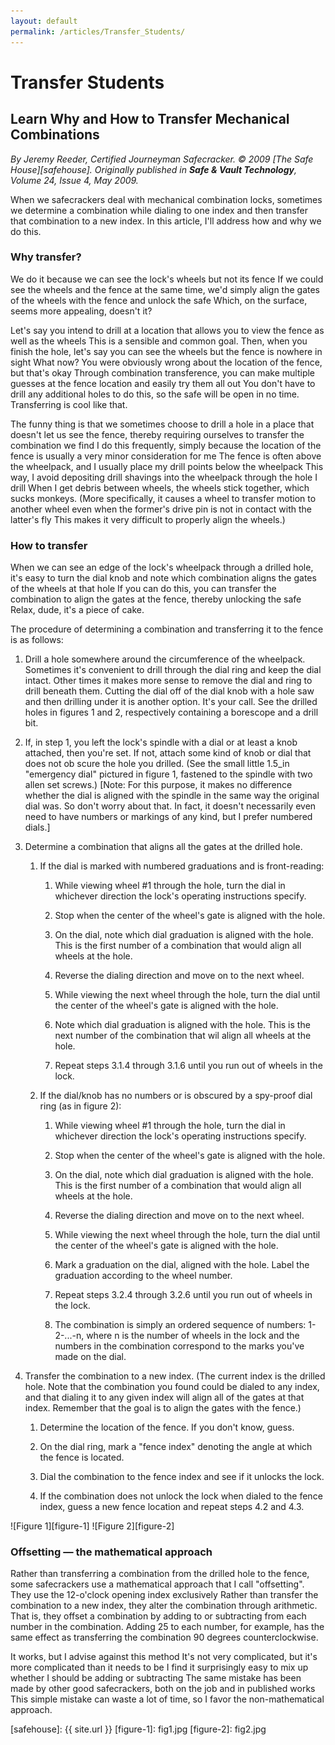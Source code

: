 ```yaml
---
layout: default
permalink: /articles/Transfer_Students/
---
```


# Transfer Students
## Learn Why and How to Transfer Mechanical Combinations
*By Jeremy Reeder, Certified Journeyman Safecracker. © 2009 [The Safe
House][safehouse]. Originally published in __Safe & Vault Technology__, Volume
24, Issue 4, May 2009.*

When we safecrackers deal with mechanical combination locks, sometimes we
determine a combination while dialing to one index and then transfer that
combination to a new index. In this article, I'll address how and why we do
this.

### Why transfer?
We do it because we can see the lock's wheels but not its fence If we could
see the wheels and the fence at the same time, we'd simply align the gates of
the wheels with the fence and unlock the safe Which, on the surface, seems
more appealing, doesn't it?

Let's say you intend to drill at a location that allows you to view the fence
as well as the wheels This is a sensible and common goal.  Then, when you
finish the hole, let's say you can see the wheels but the fence is nowhere in
sight What now?  You were obviously wrong about the location of the fence,
but that's okay Through combination transference, you can make multiple
guesses at the fence location and easily try them all out You don't have to
drill any additional holes to do this, so the safe will be open in no time.
Transferring is cool like that.

The funny thing is that we sometimes choose to drill a hole in a place that
doesn't let us see the fence, thereby requiring ourselves to transfer the
combination we find I do this frequently, simply because the location of the
fence is usually a very minor consideration for me The fence is often above
the wheelpack, and I usually place my drill points below the wheelpack This
way, I avoid depositing drill shavings into the wheelpack through the hole I
drill When I get debris between wheels, the wheels stick together, which
sucks monkeys. (More specifically, it causes a wheel to transfer motion to
another wheel even when the former's drive pin is not in contact with the
latter's fly This makes it very difficult to properly align the wheels.)

### How to transfer
When we can see an edge of the lock's wheelpack through a drilled hole, it's
easy to turn the dial knob and note which combination aligns the gates of the
wheels at that hole If you can do this, you can transfer the combination to
align the gates at the fence, thereby unlocking the safe Relax, dude, it's a
piece of cake.

The procedure of determining a combination and transferring it to the fence is as follows:
1. Drill a hole somewhere around the circumference of the wheelpack. Sometimes it's convenient to drill through the dial ring and keep the dial intact.  Other times it makes more sense to remove the dial and ring to drill beneath them. Cutting the dial off of the dial knob with a hole saw and then drilling under it is another option. It's your call. See the drilled holes in figures 1 and 2, respectively containing a borescope and a drill bit.

2. If, in step 1, you left the lock's spindle with a dial or at least a knob attached, then you're set. If not, attach some kind of knob or dial that does not ob	scure the hole you drilled. (See the small little 1.5_in "emergency dial" pictured in figure 1, fastened to the spindle with two allen set screws.) [Note: For this purpose, it makes no difference whether the dial is aligned with the spindle in the same way the original dial was. So don't worry about that. In fact, it doesn't necessarily even need to have numbers or markings of any kind, but I prefer numbered dials.]

3. Determine a combination that aligns all the gates at the drilled hole.

	1. If the dial is marked with numbered graduations and is front-reading:

		1. While viewing wheel #1 through the hole, turn the dial in whichever direction the lock's operating instructions specify.

		2. Stop when the center of the wheel's gate is aligned with the hole.

		3. On the dial, note which dial graduation is aligned with the hole.  This is the first number of a combination that would align all wheels at the hole.

		4. Reverse the dialing direction and move on to the next wheel.
		
		5. While viewing the next wheel through the hole, turn the dial until the center of the wheel's gate is aligned with the hole.

		6. Note which dial graduation is aligned with the hole.  This is the next number of the combination that wil align all wheels at the hole.

		7. Repeat steps 3.1.4 through 3.1.6 until you run out of wheels in the lock.

	2. If the dial/knob has no numbers or is obscured by a spy-proof dial ring (as in figure 2):

		1. While viewing wheel #1 through the hole, turn the dial in whichever direction the lock's operating instructions specify.

		2. Stop when the center of the wheel's gate is aligned with the hole.

		3. On the dial, note which dial graduation is aligned with the hole.  This is the first number of a combination that would align all wheels at the hole.

		4. Reverse the dialing direction and move on to the next wheel.

		5. While viewing the next wheel through the hole, turn the dial until the center of the wheel's gate is aligned with the hole.

		6. Mark a graduation on the dial, aligned with the hole.  Label the graduation according to the wheel number.

		7. Repeat steps 3.2.4 through 3.2.6 until you run out of wheels in the lock.

		8. The combination is simply an ordered sequence of numbers:  1-2-...-n, where n is the number of wheels in the lock and the numbers in the combination correspond to the marks you've made on the dial.

4. Transfer the combination to a new index. (The current index is the drilled hole.  Note that the combination you found could be dialed to any index, and that dialing it to any given index will align all of the gates at that index.  Remember that the goal is to align the gates with the fence.)

	1. Determine the location of the fence.  If you don't know, guess.

	2. On the dial ring, mark a "fence index" denoting the angle at which the fence is located.

	3. Dial the combination to the fence index and see if it unlocks the lock.

	4. If the combination does not unlock the lock when dialed to the fence index, guess a new fence location and repeat steps 4.2 and 4.3.

<div class="gallery" markdown="1">
![Figure 1][figure-1]
![Figure 2][figure-2]
</div>

### Offsetting — the mathematical approach
Rather than transferring a combination from the drilled hole to the fence, some
safecrackers use a mathematical approach that I call "offsetting". They use the
12-o'clock opening index exclusively Rather than transfer the combination to
a new index, they alter the combination through arithmetic. That is, they
offset a combination by adding to or subtracting from each number in the
combination. Adding 25 to each number, for example, has the same effect as
transferring the combination 90 degrees counterclockwise.

It works, but I advise against this method It's not very complicated, but
it's more complicated than it needs to be I find it surprisingly easy to mix
up whether I should be adding or subtracting The same mistake has been made
by other good safecrackers, both on the job and in published works This
simple mistake can waste a lot of time, so I favor the non-mathematical
approach.


[safehouse]: {{ site.url }}
[figure-1]:  fig1.jpg
[figure-2]:  fig2.jpg
